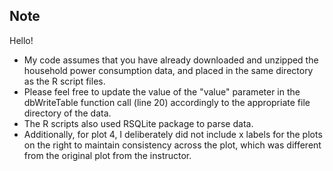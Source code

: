 ## Note

Hello!


* My code assumes that you have already downloaded and unzipped
the household power consumption data, and placed in the same directory
as the R script files. 
* Please feel free to update the value of the "value" parameter 
in the dbWriteTable function call (line 20) accordingly to the appropriate 
file directory of the data.
* The R scripts also used RSQLite package to parse data.
* Additionally, for plot 4, I deliberately did not include x labels 
for the plots on the right to maintain consistency across the plot, 
which was different from the original plot from the instructor.